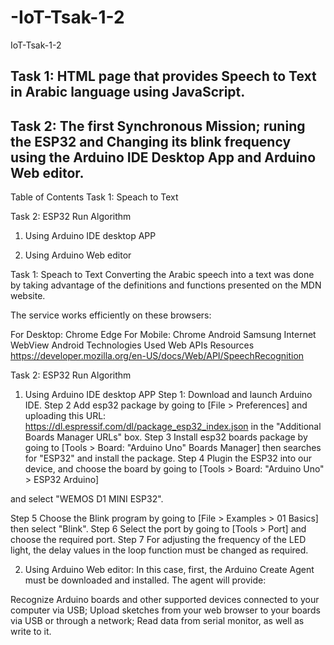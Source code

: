 # -IoT-Tsak-1-2
IoT-Tsak-1-2
## Task 1: HTML page that provides Speech to Text in Arabic language using JavaScript.

## Task 2: The first Synchronous Mission; runing the ESP32 and Changing its blink frequency using the Arduino IDE Desktop App and Arduino Web editor.

Table of Contents
Task 1: Speach to Text

Task 2: ESP32 Run Algorithm

1. Using Arduino IDE desktop APP

2. Using Arduino Web editor


Task 1: Speach to Text
Converting the Arabic speech into a text was done by taking advantage of the definitions and functions presented on the MDN website.

The service works efficiently on these browsers:

For Desktop:
Chrome
Edge
For Mobile:
Chrome Android
Samsung Internet
WebView Android
Technologies Used
Web APIs
Resources
https://developer.mozilla.org/en-US/docs/Web/API/SpeechRecognition

Task 2: ESP32 Run Algorithm

1. Using Arduino IDE desktop APP
Step 1:
Download and launch Arduino IDE.
Step 2
Add esp32 package by going to [File > Preferences] and uploading this URL: https://dl.espressif.com/dl/package_esp32_index.json in the "Additional Boards Manager URLs" box.
Step 3
Install esp32 boards package by going to [Tools > Board: "Arduino Uno" Boards Manager] then searches for "ESP32" and install the package.
Step 4
Plugin the ESP32 into our device, and choose the board by going to [Tools > Board: "Arduino Uno" > ESP32 Arduino]

and select "WEMOS D1 MINI ESP32".

Step 5
Choose the Blink program by going to [File > Examples > 01 Basics] then select "Blink".
Step 6
Select the port by going to [Tools > Port] and choose the required port.
Step 7
For adjusting the frequency of the LED light, the delay values in the loop function must be changed as required.

2. Using Arduino Web editor:
In this case, first, the Arduino Create Agent must be downloaded and installed. The agent will provide:

Recognize Arduino boards and other supported devices connected to your computer via USB;
Upload sketches from your web browser to your boards via USB or through a network;
Read data from serial monitor, as well as write to it.
